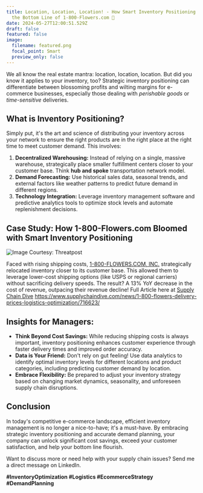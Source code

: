 ```yaml
---
title: Location, Location, Location! - How Smart Inventory Positioning Bloomed
  the Bottom Line of 1-800-Flowers.com 💐
date: 2024-05-27T12:00:51.529Z
draft: false
featured: false
image:
  filename: featured.png
  focal_point: Smart
  preview_only: false
---
```

<!--StartFragment-->

We all know the real estate mantra: location, location, location. But did you know it applies to your inventory, too? Strategic inventory positioning can differentiate between blossoming profits and wilting margins for e-commerce businesses, especially those dealing with *perishable goods* or *time-sensitive* deliveries.

## What is Inventory Positioning?

Simply put, it's the art and science of distributing your inventory across your network to ensure the right products are in the right place at the right time to meet customer demand. This involves:

1. **Decentralized Warehousing:** Instead of relying on a single, massive warehouse, strategically place smaller fulfillment centers closer to your customer base. Think **hub and spoke** transportation network model.
2. **Demand Forecasting:** Use historical sales data, seasonal trends, and external factors like weather patterns to predict future demand in different regions.
3. **Technology Integration:** Leverage inventory management software and predictive analytics tools to optimize stock levels and automate replenishment decisions.

## Case Study: How 1-800-Flowers.com Bloomed with Smart Inventory Positioning

![](https://media.licdn.com/dms/image/D4E12AQGH9M2O8yNrHg/article-inline_image-shrink_1000_1488/0/1716605270028?e=1722470400&v=beta&t=143esgelRReT06z2i_g1r6ofafIqaA_Aeq5zLObaGrI "Image Courtesy: Threatpost")

Faced with rising shipping costs, [1-800-FLOWERS.COM, INC.](https://www.linkedin.com/article/edit/7199961368546996224/#) strategically relocated inventory closer to its customer base. This allowed them to leverage lower-cost shipping options (like USPS or regional carriers) without sacrificing delivery speeds. The result? A 13% YoY decrease in the cost of revenue, outpacing their revenue decline! Full Article here at [Supply Chain Dive](https://www.linkedin.com/article/edit/7199961368546996224/#) <https://www.supplychaindive.com/news/1-800-flowers-delivery-prices-logistics-optimization/716623/>

## Insights for Managers:

* **Think Beyond Cost Savings:** While reducing shipping costs is always important, inventory positioning enhances customer experience through faster delivery times and improved order accuracy.
* **Data is Your Friend:** Don't rely on gut feeling! Use data analytics to identify optimal inventory levels for different locations and product categories, including predicting customer demand by location.
* **Embrace Flexibility:** Be prepared to adjust your inventory strategy based on changing market dynamics, seasonality, and unforeseen supply chain disruptions.

## Conclusion

In today's competitive e-commerce landscape, efficient inventory management is no longer a nice-to-have; it's a must-have. By embracing strategic inventory positioning and accurate demand planning, your company can unlock significant cost savings, exceed your customer satisfaction, and help your bottom line flourish.

Want to discuss more or need help with your supply chain issues? Send me a direct message on LinkedIn.

**\#InventoryOptimization #Logistics #EcommerceStrategy #DemandPlanning**

<!--EndFragment-->
